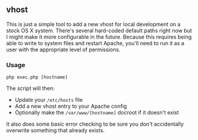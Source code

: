 ## vhost

This is just a simple tool to add a new vhost for local development on a stock OS X system.
There's several hard-coded default paths right now but I might make it more configurable in the future.
Because this requires being able to write to system files and restart Apache, you'll need to run it as a user with the appropriate level of permissions.

### Usage

```
php exec.php [hostname]
```

The script will then:

- Update your `/etc/hosts` file
- Add a new vhost entry to your Apache config
- Optionally make the `/var/www/[hostname]` docroot if it doesn't exist

It also does some basic error checking to be sure you don't accidentally overwrite something that already exists.

